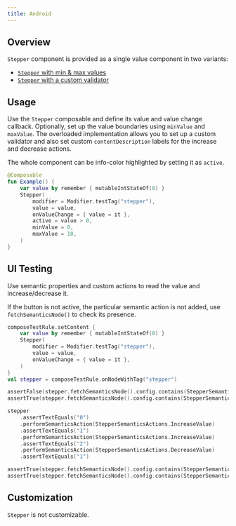 ```yaml
---
title: Android
---
```


## Overview

`Stepper` component is provided as a single value component in two variants:

- [`Stepper` with min & max values](https://kiwicom.github.io/orbit-compose/ui/kiwi.orbit.compose.ui.controls/-stepper.html)
- [`Stepper` with a custom validator](https://kiwicom.github.io/orbit-compose/ui/kiwi.orbit.compose.ui.controls/-stepper.html)

## Usage

Use the `Stepper` composable and define its value and value change callback. Optionally, set up the value boundaries using `minValue` and `maxValue`. The overloaded implementation allows you to set up a custom validator and also set custom `contentDescription` labels for the increase and decrease actions.

The whole component can be info-color highlighted by setting it as `active`.

```kotlin
@Composable
fun Example() {
    var value by remember { mutableIntStateOf(0) }
    Stepper(
        modifier = Modifier.testTag("stepper"),
        value = value,
        onValueChange = { value = it },
        active = value > 0,
        minValue = 0,
        maxValue = 10,
    )
}
```

## UI Testing

Use semantic properties and custom actions to read the value and increase/decrease it.

If the button is not active, the particular semantic action is not added, use `fetchSemanticsNode()` to check its presence.

```kotlin
composeTestRule.setContent {
    var value by remember { mutableIntStateOf(0) }
    Stepper(
        modifier = Modifier.testTag("stepper"),
        value = value,
        onValueChange = { value = it },
    )
}
val stepper = composeTestRule.onNodeWithTag("stepper")

assertFalse(stepper.fetchSemanticsNode().config.contains(StepperSemanticsActions.DecreaseValue))
assertTrue(stepper.fetchSemanticsNode().config.contains(StepperSemanticsActions.IncreaseValue))

stepper
    .assertTextEquals("0")
    .performSemanticsAction(StepperSemanticsActions.IncreaseValue)
    .assertTextEquals("1")
    .performSemanticsAction(StepperSemanticsActions.IncreaseValue)
    .assertTextEquals("2")
    .performSemanticsAction(StepperSemanticsActions.DecreaseValue)
    .assertTextEquals("1")

assertTrue(stepper.fetchSemanticsNode().config.contains(StepperSemanticsActions.DecreaseValue))
assertTrue(stepper.fetchSemanticsNode().config.contains(StepperSemanticsActions.IncreaseValue))
```

## Customization

`Stepper` is not customizable.
